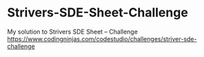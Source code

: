 # Strivers-SDE-Sheet-Challenge
My solution to Strivers SDE Sheet – Challenge
https://www.codingninjas.com/codestudio/challenges/striver-sde-challenge
